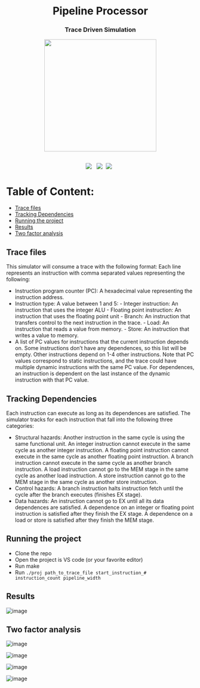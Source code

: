 <div align="center"><h1>Pipeline Processor</h1></div>
<div align="center"><h3>Trace Driven Simulation</h3></div>
<div align="center"><img src="https://user-images.githubusercontent.com/67299491/231928463-b122bf04-d97c-4601-97dd-7f2a96442346.png" width=300 height=300 style="vertical-align:middle"></div>


</br>




<pre><div align="center"><img style="margin-right: 5px;" src="https://img.shields.io/badge/c-++-blue"/> <img src="https://img.shields.io/badge/%20%20valgrind-white"/> <img src="https://img.shields.io/badge/%20%20Contributers-3-3"/> </pre> 



# Table of Content:
- [Trace files](#trace-files)
- [Tracking Dependencies](#tracking-dependencies)
- [Running the project](#running-the-project)
- [Results](#results)
- [Two factor analysis](#two-factor-analysis)





## Trace files
This simulator will consume a trace with the following format: Each line represents an instruction with comma separated values representing the following:

- Instruction program counter (PC): A hexadecimal value representing the instruction address.
- Instruction type: A value between 1 and 5:
        - Integer instruction: An instruction that uses the integer ALU
        - Floating point instruction: An instruction that uses the floating point unit
        - Branch: An instruction that transfers control to the next instruction in the trace.
        - Load: An instruction that reads a value from memory.
        - Store: An instruction that writes a value to memory.
- A list of PC values for instructions that the current instruction depends on. Some instructions don’t have any dependences, so this list will be empty. Other instructions depend on 1-4 other instructions. Note that PC values correspond to static instructions, and the trace could have multiple dynamic instructions with the same PC value. For dependences, an instruction is dependent on the last instance of the dynamic instruction with that PC value. 

## Tracking Dependencies

Each instruction can execute as long as its dependences are satisfied. The simulator tracks for each instruction that fall into the following three categories:

- Structural hazards: Another instruction in the same cycle is using the same functional unit. An integer instruction cannot execute in the same cycle as another integer instruction. A floating point instruction cannot execute in the same cycle as another floating point instruction. A branch instruction cannot execute in the same cycle as another branch instruction. A load instruction cannot go to the MEM stage in the same cycle as another load instruction. A store instruction cannot go to the MEM stage in the same cycle as another store instruction.
- Control hazards: A branch instruction halts instruction fetch until the cycle after the branch executes (finishes EX stage).
- Data hazards: An instruction cannot go to EX until all its data dependences are satisfied. A dependence on an integer or floating point instruction is satisfied after they finish the EX stage. A dependence on a load or store is satisfied after they finish the MEM stage.


## Running the project
- Clone the repo
- Open the project is VS code (or your favorite editor)
- Run make
- Run 
    ```./proj path_to_trace_file start_instruction_# instruction_count pipeline_width```



## Results 

![image](https://user-images.githubusercontent.com/67299491/231927630-68496272-8c21-4f8c-bff8-634a7c637832.png)


## Two factor analysis

![image](https://user-images.githubusercontent.com/67299491/231927733-4394e404-4e52-49bd-9b91-7caaec4e18f3.png)


![image](https://user-images.githubusercontent.com/67299491/231927764-b32512b2-a413-4f99-bb30-af5a669e1690.png)


![image](https://user-images.githubusercontent.com/67299491/231927783-58d16600-4f10-4087-b8f8-84bd66ff3a0d.png)


![image](https://user-images.githubusercontent.com/67299491/231927810-1ce5c09e-9251-4627-8e88-359e5a0e23ad.png)



